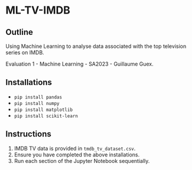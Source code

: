 # ML-TV-IMDB

## Outline

Using Machine Learning to analyse data associated with the top television series on IMDB.

Evaluation 1 - Machine Learning - SA2023 - Guillaume Guex.

## Installations

- `pip install pandas`
- `pip install numpy`
- `pip install matplotlib`
- `pip install scikit-learn`

## Instructions

1. IMDB TV data is provided in `tmdb_tv_dataset.csv`.
2. Ensure you have completed the above installations.
3. Run each section of the Jupyter Notebook sequentially.
